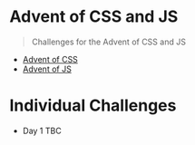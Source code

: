 # Advent of CSS and JS

> Challenges for the Advent of CSS and JS

- [Advent of CSS](https://www.adventofcss.com/)
- [Advent of JS](https://www.adventofjs.com/)

# Individual Challenges

- Day 1 TBC
